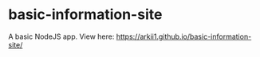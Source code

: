 # basic-information-site

A basic NodeJS app.
View here: https://arkii1.github.io/basic-information-site/

